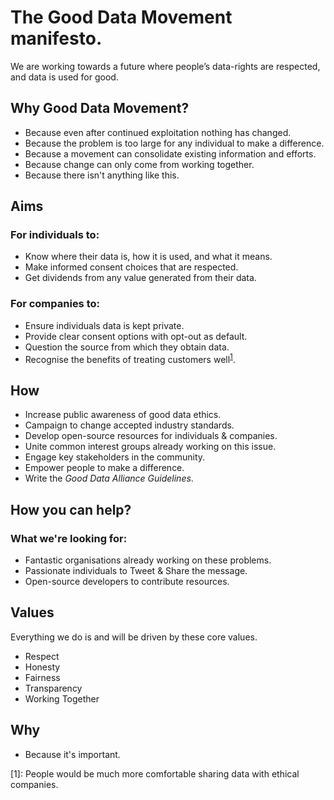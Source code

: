 # The Good Data Movement manifesto.

We are working towards a future where people’s data-rights are respected, and data is used for good.

## Why Good Data Movement?
<!--Why is this movement necessary:-->

- Because even after continued exploitation nothing has changed.
- Because the problem is too large for any individual to make a difference.
- Because a movement can consolidate existing information and efforts.
- Because change can only come from working together. 
- Because there isn't anything like this.

## Aims

### For individuals to:

- Know where their data is, how it is used, and what it means.
- Make informed consent choices that are respected.
- Get dividends from any value generated from their data.

### For companies to:

<!--- Subscribe to the Good Data Alliance guidelines.-->

- Ensure individuals data is kept private.
- Provide clear consent options with opt-out as default.
- Question the source from which they obtain data.
- Recognise the benefits of treating customers well<sup><a href='#1'>1</a></sup>.

## How

<!--We're going to make this happen by:-->

- Increase public awareness of good data ethics.
- Campaign to change accepted industry standards.
- Develop open-source resources for individuals & companies.
- Unite common interest groups already working on this issue.
- Engage key stakeholders in the community.
- Empower people to make a difference.
- Write the _Good Data Alliance Guidelines_.

## How you can help?

### What we're looking for:
- Fantastic organisations already working on these problems.
- Passionate individuals to Tweet & Share the message.
- Open-source developers to contribute resources.

## Values

Everything we do is and will be driven by these core values.

- Respect
- Honesty
- Fairness
- Transparency
- Working Together

## Why

- Because it's important.

<p id='1'> [1]: People would be much more comfortable sharing data with ethical companies. </p>
